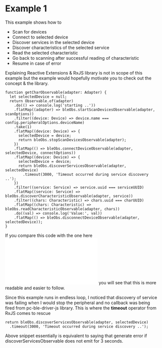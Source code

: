 # Example 1

This example shows how to
* Scan for devices
* Connect to selected device
* Discover services in the selected device
* Discover characteristics of the selected service
* Read the selected characteristic
* Go back to scanning after successful reading of characteristic
* Resume in case of error

Explaining Reactive Extensions & RxJS library is not in scope of this example but the example would hopefully
 motivate you to check out the concept & the library.

```
function getCharObservable(adapter: Adapter) {
  let selectedDevice = null;
  return Observable.of(adapter)
    .do(() => console.log('starting ..'))
    .flatMap((adapter) => bleObs.startScanDevicesObservable(adapter, scanOptions))
    .filter((device: Device) => device.name === config.peripheralOptions.deviceName)
    .take(1)
    .flatMap((device: Device) => {
      selectedDevice = device;
      return bleObs.stopScanDevicesObservable(adapter);
    })
    .flatMap(() => bleObs.connectDeviceObservable(adapter, selectedDevice, connectOptions))
    .flatMap((device: Device) => {
      selectedDevice = device;
      return bleObs.discoverServicesObservable(adapter, selectedDevice)
        .timeout(3000, 'Timeout occurred during service discovery ..');
    })
    .filter((service: Service) => service.uuid === serviceUUID)
    .flatMap((service: Service) => bleObs.discoverCharacteristicObservable(adapter, service))
    .filter((chars: Characteristic) => chars.uuid === charUUID)
    .flatMap((chars: Characteristic) => bleObs.readCharacteristicObservable(adapter, chars))
    .do((val) => console.log('Value:', val))
    .flatMap(() => bleObs.disconnectDeviceObservable(adapter, selectedDevice));
}
```

If you compare this code with the one here ![nrf5x_apps](/../../nrf5x_apps/example1/index.js) you will
see that this is more readable and easier to follow.

Since this example runs in endless loop, I noticed that discovery of service was failing when I would stop the
peripheral and no callback was being fired from pc-ble-driver-js library. This is where the **timeout** operator
from RxJS comes to rescue

```
return bleObs.discoverServicesObservable(adapter, selectedDevice)
  .timeout(3000, 'Timeout occurred during service discovery ..');
```

Above snippet essentially is equivalent to saying that generate error if discoverServicesObservable does not emit for 3 seconds.
